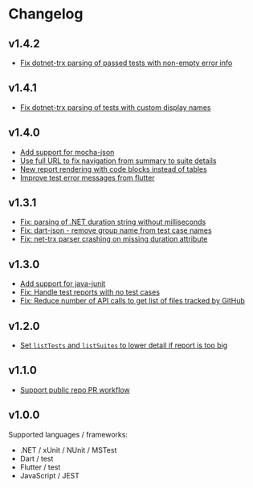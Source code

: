 # Changelog

## v1.4.2
- [Fix dotnet-trx parsing of passed tests with non-empty error info](https://github.com/dorny/test-reporter/commit/43d89d5ee509bcef7bd0287aacc0c4a4fb9c1657)

## v1.4.1
- [Fix dotnet-trx parsing of tests with custom display names](https://github.com/dorny/test-reporter/pull/105)

## v1.4.0
- [Add support for mocha-json](https://github.com/dorny/test-reporter/pull/90)
- [Use full URL to fix navigation from summary to suite details](https://github.com/dorny/test-reporter/pull/89)
- [New report rendering with code blocks instead of tables](https://github.com/dorny/test-reporter/pull/88)
- [Improve test error messages from flutter](https://github.com/dorny/test-reporter/pull/87)

## v1.3.1
- [Fix: parsing of .NET duration string without milliseconds](https://github.com/dorny/test-reporter/pull/84)
- [Fix: dart-json - remove group name from test case names](https://github.com/dorny/test-reporter/pull/85)
- [Fix: net-trx parser crashing on missing duration attribute](https://github.com/dorny/test-reporter/pull/86)

## v1.3.0
- [Add support for java-junit](https://github.com/dorny/test-reporter/pull/80)
- [Fix: Handle test reports with no test cases](https://github.com/dorny/test-reporter/pull/70)
- [Fix: Reduce number of API calls to get list of files tracked by GitHub](https://github.com/dorny/test-reporter/pull/69)

## v1.2.0
- [Set `listTests` and `listSuites` to lower detail if report is too big](https://github.com/dorny/test-reporter/pull/60)

## v1.1.0
- [Support public repo PR workflow](https://github.com/dorny/test-reporter/pull/56)

## v1.0.0
Supported languages / frameworks:
- .NET / xUnit / NUnit / MSTest
- Dart / test
- Flutter / test
- JavaScript / JEST
